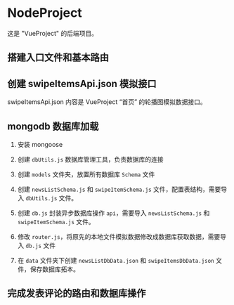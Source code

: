 # NodeProject

这是 "VueProject" 的后端项目。

## 搭建入口文件和基本路由

## 创建 swipeItemsApi.json 模拟接口

swipeItemsApi.json 内容是 VueProject “首页” 的轮播图模拟数据接口。

## mongodb 数据库加载

1. 安装 mongoose

2. 创建 `dbUtils.js` 数据库管理工具，负责数据库的连接

3. 创建 `models` 文件夹，放置所有数据库 `Schema` 文件

4. 创建 `newsListSchema.js` 和 `swipeItemSchema.js` 文件，配置表结构，需要导入 `dbUtils.js` 文件。

5. 创建 `db.js` 封装异步数据库操作 `api`，需要导入 `newsListSchema.js` 和 `swipeItemSchema.js` 文件。

6. 修改 `router.js`，将原先的本地文件模拟数据修改成数据库获取数据，需要导入 `db.js` 文件

7. 在 `data` 文件夹下创建 `newsListDbData.json` 和 `swipeItemsDbData.json` 文件，保存数据库拓本。

## 完成发表评论的路由和数据库操作